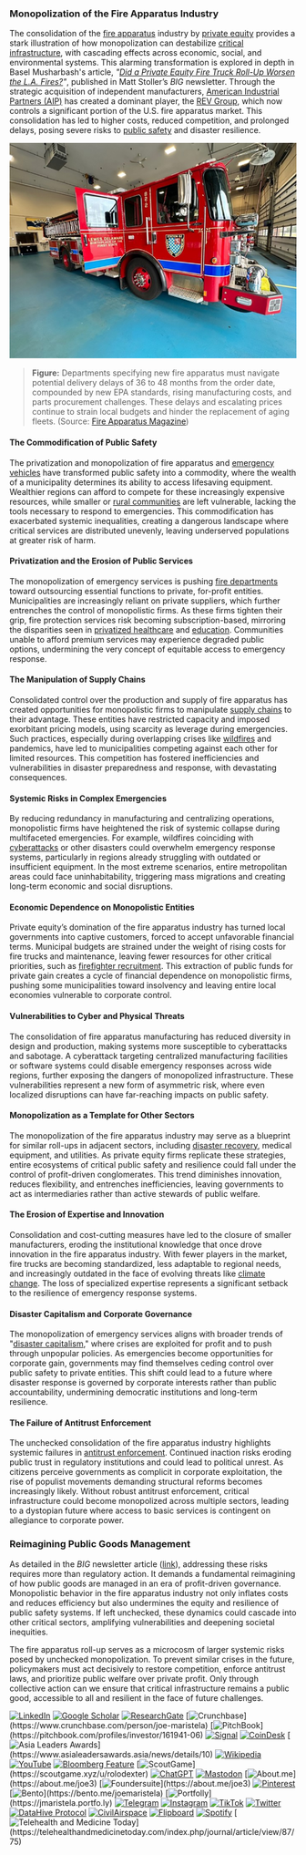 ### **Monopolization of the Fire Apparatus Industry**

The consolidation of the [fire apparatus](/literary_products/joes_notes/FIRE_APPARATUS.md) industry by [private equity](/literary_products/joes_notes/PRIVATE_EQUITY.md) provides a stark illustration of how monopolization can destabilize [critical infrastructure](/literary_products/joes_notes/CRITICAL_INFRASTRUCTURE.md), with cascading effects across economic, social, and environmental systems. This alarming transformation is explored in depth in Basel Musharbash's article, *"[Did a Private Equity Fire Truck Roll-Up Worsen the L.A. Fires?](https://www.thebignewsletter.com/p/did-a-private-equity-fire-truck-roll?utm_source=post-email-title&publication_id=11524&post_id=155466046&utm_campaign=email-post-title&isFreemail=true&r=4a32tl&triedRedirect=true&utm_medium=email)"*, published in Matt Stoller’s *BIG* newsletter. Through the strategic acquisition of independent manufacturers, [American Industrial Partners (AIP)](https://www.americanindustrial.com/) has created a dominant player, the [REV Group](/literary_products/joes_notes/REV_GROUP.md), which now controls a significant portion of the U.S. fire apparatus market. This consolidation has led to higher costs, reduced competition, and prolonged delays, posing severe risks to [public safety](/literary_products/joes_notes/PUBLIC_SAFETY.md) and disaster resilience.

![alt text](image-12.png)

>**Figure:** Departments specifying new fire apparatus must navigate potential delivery delays of 36 to 48 months from the order date, compounded by new EPA standards, rising manufacturing costs, and parts procurement challenges. These delays and escalating prices continue to strain local budgets and hinder the replacement of aging fleets. (Source: [Fire Apparatus Magazine](https://www.fireapparatusmagazine.com/fire-apparatus/the-crazy-world-of-buying-apparatus-now/))

#### **The Commodification of Public Safety**
The privatization and monopolization of fire apparatus and [emergency vehicles](/literary_products/joes_notes/EMERGENCY_VEHICLES.md) have transformed public safety into a commodity, where the wealth of a municipality determines its ability to access lifesaving equipment. Wealthier regions can afford to compete for these increasingly expensive resources, while smaller or [rural communities](/literary_products/joes_notes/RURAL_COMMUNITIES.md) are left vulnerable, lacking the tools necessary to respond to emergencies. This commodification has exacerbated systemic inequalities, creating a dangerous landscape where critical services are distributed unevenly, leaving underserved populations at greater risk of harm.

#### **Privatization and the Erosion of Public Services**
The monopolization of emergency services is pushing [fire departments](/literary_products/joes_notes/FIRE_DEPARTMENTS.md) toward outsourcing essential functions to private, for-profit entities. Municipalities are increasingly reliant on private suppliers, which further entrenches the control of monopolistic firms. As these firms tighten their grip, fire protection services risk becoming subscription-based, mirroring the disparities seen in [privatized healthcare](https://en.wikipedia.org/wiki/Privatization_in_healthcare) and [education](/literary_products/joes_notes/EDUCATION_SYSTEMS.md). Communities unable to afford premium services may experience degraded public options, undermining the very concept of equitable access to emergency response.

#### **The Manipulation of Supply Chains**
Consolidated control over the production and supply of fire apparatus has created opportunities for monopolistic firms to manipulate [supply chains](/literary_products/joes_notes/SUPPLY_CHAINS.md) to their advantage. These entities have restricted capacity and imposed exorbitant pricing models, using scarcity as leverage during emergencies. Such practices, especially during overlapping crises like [wildfires](/literary_products/joes_notes/WILDFIRES.md) and pandemics, have led to municipalities competing against each other for limited resources. This competition has fostered inefficiencies and vulnerabilities in disaster preparedness and response, with devastating consequences.

#### **Systemic Risks in Complex Emergencies**
By reducing redundancy in manufacturing and centralizing operations, monopolistic firms have heightened the risk of systemic collapse during multifaceted emergencies. For example, wildfires coinciding with [cyberattacks](/literary_products/joes_notes/CYBERATTACKS.md) or other disasters could overwhelm emergency response systems, particularly in regions already struggling with outdated or insufficient equipment. In the most extreme scenarios, entire metropolitan areas could face uninhabitability, triggering mass migrations and creating long-term economic and social disruptions.

#### **Economic Dependence on Monopolistic Entities**
Private equity’s domination of the fire apparatus industry has turned local governments into captive customers, forced to accept unfavorable financial terms. Municipal budgets are strained under the weight of rising costs for fire trucks and maintenance, leaving fewer resources for other critical priorities, such as [firefighter recruitment](/literary_products/joes_notes/FIREFIGHTER_RECRUITMENT.md). This extraction of public funds for private gain creates a cycle of financial dependence on monopolistic firms, pushing some municipalities toward insolvency and leaving entire local economies vulnerable to corporate control.

#### **Vulnerabilities to Cyber and Physical Threats**
The consolidation of fire apparatus manufacturing has reduced diversity in design and production, making systems more susceptible to cyberattacks and sabotage. A cyberattack targeting centralized manufacturing facilities or software systems could disable emergency responses across wide regions, further exposing the dangers of monopolized infrastructure. These vulnerabilities represent a new form of asymmetric risk, where even localized disruptions can have far-reaching impacts on public safety.

#### **Monopolization as a Template for Other Sectors**
The monopolization of the fire apparatus industry may serve as a blueprint for similar roll-ups in adjacent sectors, including [disaster recovery](/literary_products/joes_notes/DISASTER_RECOVERY.md), medical equipment, and utilities. As private equity firms replicate these strategies, entire ecosystems of critical public safety and resilience could fall under the control of profit-driven conglomerates. This trend diminishes innovation, reduces flexibility, and entrenches inefficiencies, leaving governments to act as intermediaries rather than active stewards of public welfare.

#### **The Erosion of Expertise and Innovation**
Consolidation and cost-cutting measures have led to the closure of smaller manufacturers, eroding the institutional knowledge that once drove innovation in the fire apparatus industry. With fewer players in the market, fire trucks are becoming standardized, less adaptable to regional needs, and increasingly outdated in the face of evolving threats like [climate change](https://en.wikipedia.org/wiki/Climate_change). The loss of specialized expertise represents a significant setback to the resilience of emergency response systems.

#### **Disaster Capitalism and Corporate Governance**
The monopolization of emergency services aligns with broader trends of "[disaster capitalism](/literary_products/joes_notes/DISASTER_CAPITALISM.md)," where crises are exploited for profit and to push through unpopular policies. As emergencies become opportunities for corporate gain, governments may find themselves ceding control over public safety to private entities. This shift could lead to a future where disaster response is governed by corporate interests rather than public accountability, undermining democratic institutions and long-term resilience.

#### **The Failure of Antitrust Enforcement**
The unchecked consolidation of the fire apparatus industry highlights systemic failures in [antitrust enforcement](/literary_products/joes_notes/ANTITRUST_ENFORCEMENT.md). Continued inaction risks eroding public trust in regulatory institutions and could lead to political unrest. As citizens perceive governments as complicit in corporate exploitation, the rise of populist movements demanding structural reforms becomes increasingly likely. Without robust antitrust enforcement, critical infrastructure could become monopolized across multiple sectors, leading to a dystopian future where access to basic services is contingent on allegiance to corporate power.

### **Reimagining Public Goods Management**
As detailed in the *BIG* newsletter article ([link](https://www.thebignewsletter.com/p/did-a-private-equity-fire-truck-roll?utm_source=post-email-title&publication_id=11524&post_id=155466046&utm_campaign=email-post-title&isFreemail=true&r=4a32tl&triedRedirect=true&utm_medium=email)), addressing these risks requires more than regulatory action. It demands a fundamental reimagining of how public goods are managed in an era of profit-driven governance. Monopolistic behavior in the fire apparatus industry not only inflates costs and reduces efficiency but also undermines the equity and resilience of public safety systems. If left unchecked, these dynamics could cascade into other critical sectors, amplifying vulnerabilities and deepening societal inequities.

The fire apparatus roll-up serves as a microcosm of larger systemic risks posed by unchecked monopolization. To prevent similar crises in the future, policymakers must act decisively to restore competition, enforce antitrust laws, and prioritize public welfare over private profit. Only through collective action can we ensure that critical infrastructure remains a public good, accessible to all and resilient in the face of future challenges.

[![LinkedIn](https://img.shields.io/badge/LinkedIn-Profile-0077B5?style=flat-square&logo=linkedin&logoColor=white)](https://linkedin.com/in/rolodexter) 
[![Google Scholar](https://img.shields.io/badge/Google_Scholar-Profile-4285F4?style=flat-square&logo=googlescholar&logoColor=white)](https://scholar.google.com/citations?user=gHTHirEAAAAJ) 
[![ResearchGate](https://img.shields.io/badge/ResearchGate-Profile-00CCBB?style=flat-square&logo=researchgate&logoColor=white)](https://www.researchgate.net/profile/Joe-Maristela-2) 
[![Crunchbase](https://img.shields.io/badge/Crunchbase-Profile-0288D1?style=flat-square&logo=data:image/svg+xml;base64,PHN...)](https://www.crunchbase.com/person/joe-maristela) 
[![PitchBook](https://img.shields.io/badge/PitchBook-Profile-003B6B?style=flat-square&logo=data:image/svg+xml;base64,PHN...)](https://pitchbook.com/profiles/investor/161941-06) 
[![Signal](https://img.shields.io/badge/Signal-Profile-6E97F0?style=flat-square&logo=signal&logoColor=white)](https://signal.nfx.com/investors/joe-maristela) 
[![CoinDesk](https://img.shields.io/badge/CoinDesk-Contributor-F7931A?style=flat-square&logo=news&logoColor=white)](https://www.coindesk.com/author/joe-maristela) 
[![Asia Leaders Awards](https://img.shields.io/badge/Asia_Leaders_Awards-Feature-DA291C?style=flat-square&logo=data:image/svg+xml;base64,PHN...)](https://www.asialeadersawards.asia/news/details/10) 
[![Wikipedia](https://img.shields.io/badge/Wikipedia-Profile-000000?style=flat-square&logo=wikipedia&logoColor=white)](https://en.wikipedia.org/wiki/File:Joe_Maristela_in_Paniqui_Tarlac_Tech_Seminar_2015.jpg) 
[![YouTube](https://img.shields.io/badge/YouTube-Channel-FF0000?style=flat-square&logo=youtube&logoColor=white)](https://www.youtube.com/@rolodexter) 
[![Bloomberg Feature](https://img.shields.io/badge/Bloomberg-Feature-5E5E5E?style=flat-square&logo=youtube&logoColor=white)](https://www.youtube.com/watch?v=Ep8Mo0kRjaY) 
[![ScoutGame](https://img.shields.io/badge/ScoutGame-Profile-8A2BE2?style=flat-square&logo=data:image/svg+xml;base64,PHN...)](https://scoutgame.xyz/u/rolodexter) 
[![ChatGPT](https://img.shields.io/badge/ChatGPT-Resume_and_Biodata-00A67E?style=flat-square&logo=chatgpt&logoColor=white)](https://chatgpt.com/g/g-675caa5a54e88191bd807764592df744-joe-s-resume-and-application-data) 
[![Mastodon](https://img.shields.io/badge/Mastodon-Profile-6364FF?style=flat-square&logo=mastodon&logoColor=white)](https://mastodon.social/@JoeMaristela) 
[![About.me](https://img.shields.io/badge/About.me-Profile-000000?style=flat-square&logo=data:image/svg+xml;base64,PHN...)](https://about.me/joe3) 
[![Foundersuite](https://img.shields.io/badge/Foundersuite-Profile-0056D2?style=flat-square&logo=data:image/svg+xml;base64,PHN...)](https://about.me/joe3) 
[![Pinterest](https://img.shields.io/badge/Pinterest-@rolodexter-BD081C?style=flat-square&logo=pinterest&logoColor=white)](https://nl.pinterest.com/rolodexter/) 
[![Bento](https://img.shields.io/badge/Bento-Profile-F7931A?style=flat-square&logo=data:image/svg+xml;base64,PHN...)](https://bento.me/joemaristela) 
[![Portfolly](https://img.shields.io/badge/Portfolly-Profile-F7931A?style=flat-square&logo=data:image/svg+xml;base64,PHN...)](https://jmaristela.portfo.ly) 
[![Telegram](https://img.shields.io/badge/Telegram-Contact-2CA5E0?style=flat-square&logo=telegram&logoColor=white)](https://t.me/joemaristela) 
[![Instagram](https://img.shields.io/badge/Instagram-@joemaristela3-E4405F?style=flat-square&logo=instagram&logoColor=white)](https://www.instagram.com/joemaristela3/) 
[![TikTok](https://img.shields.io/badge/TikTok-@rolodexter-000000?style=flat-square&logo=tiktok&logoColor=white)](https://www.tiktok.com/@rolodexter) 
[![Twitter](https://img.shields.io/badge/Twitter-Profile-1DA1F2?style=flat-square&logo=twitter&logoColor=white)](https://twitter.com/joemaristela) 
[![DataHive Protocol](https://img.shields.io/badge/DataHive-Protocol-005F73?style=flat-square&logo=github&logoColor=white)](https://github.com/rolodexter/DataHive-Protocol) 
[![CivilAirspace](https://img.shields.io/badge/CivilAirspace-Project-023047?style=flat-square&logo=github&logoColor=white)](https://github.com/rolodexter/CivilAirspace) 
[![Flipboard](https://img.shields.io/badge/Flipboard-Magazine-E83151?style=flat-square&logo=flipboard&logoColor=white)](https://flipboard.com/@rolodexter/rolodexter-jergu04fz) 
[![Spotify](https://img.shields.io/badge/Spotify-Listen-1DB954?style=flat-square&logo=spotify&logoColor=white)](https://open.spotify.com/show/11s0wEdbc8k3caT6xur57a) 
[![Telehealth and Medicine Today](https://img.shields.io/badge/Telehealth-Article-0077B5?style=flat-square&logo=data:image/svg+xml;base64,PHN...)](https://telehealthandmedicinetoday.com/index.php/journal/article/view/87/75)
